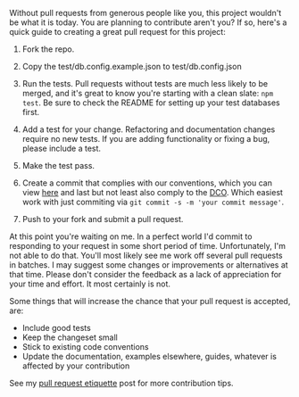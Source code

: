 Without pull requests from generous people like you, this project
wouldn't be what it is today. You are planning to contribute aren't you?
If so, here's a quick guide to creating a great pull request for
this project:

1. Fork the repo.

2. Copy the test/db.config.example.json to test/db.config.json

3. Run the tests. Pull requests without tests are much less likely to be
   merged, and it's great to know you're starting with a clean slate: `npm test`.
   Be sure to check the README for setting up your test databases first.

4. Add a test for your change. Refactoring and documentation changes
   require no new tests. If you are adding functionality or fixing a bug,
   please include a test.

5. Make the test pass.

6. Create a commit that complies with our conventions, which you can view
   [here](https://github.com/conventional-changelog/conventional-changelog/tree/35e60b5be6027fb2784c5103eee111f6f99b045e/packages/conventional-changelog-angular)
   and last but not least also comply to the [DCO](https://github.com/probot/dco#how-it-works).
   Which easiest work with just commiting via `git commit -s -m 'your commit message'`.

7. Push to your fork and submit a pull request.

At this point you're waiting on me. In a perfect world I'd commit to
responding to your request in some short period of time. Unfortunately,
I'm not able to do that. You'll most likely see me work off several pull
requests in batches. I may suggest some changes or improvements or alternatives
at that time. Please don't consider the feedback as a lack of
appreciation for your time and effort. It most certainly is not.

Some things that will increase the chance that your pull request is accepted,
are:

* Include good tests
* Keep the changeset small
* Stick to existing code conventions
* Update the documentation, examples elsewhere, guides,
  whatever is affected by your contribution

See my [pull request etiquette](http://kunkle.org/blog/2013/07/10/pull-request-etiquette/)
post for more contribution tips.
